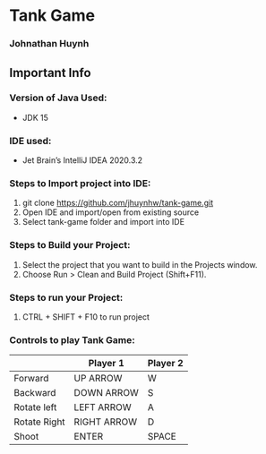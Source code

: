 # Tank Game

### Johnathan Huynh

## Important Info

### Version of Java Used:
- JDK 15

### IDE used: 
- Jet Brain’s IntelliJ IDEA 2020.3.2

### Steps to Import project into IDE:
1. git clone https://github.com/jhuynhw/tank-game.git
2. Open IDE and import/open from existing source
3. Select tank-game folder and import into IDE

### Steps to Build your Project:
1. Select the project that you want to build in the Projects window.
2. Choose Run > Clean and Build Project (Shift+F11).

### Steps to run your Project:
1. CTRL + SHIFT + F10 to run project

### Controls to play Tank Game:

|               | Player 1 | Player 2 |
|---------------|----------|----------|
|  Forward      |   UP ARROW       |     W     |
|  Backward     |   DOWN ARROW     |     S     |
|  Rotate left  |   LEFT ARROW     |     A     |
|  Rotate Right |   RIGHT ARROW    |     D     |
|  Shoot        |   ENTER          |   SPACE   |